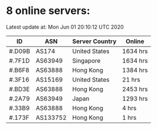 # 8 online servers:

Latest update at: Mon Jun 01 20:10:12 UTC 2020

| ID | ASN | Server Country | Online |
| -- | --- | -------------- | ------ |
| #.D09B | AS174 | United States | 1634 hrs |
| #.7F1D | AS63949 | Singapore | 1634 hrs |
| #.B6F8 | AS63888 | Hong Kong | 1384 hrs |
| #.3F16 | AS15169 | United States | 21 hrs |
| #.BD3E | AS63888 | Hong Kong | 2453 hrs |
| #.2A79 | AS63949 | Japan | 1293 hrs |
| #.33B9 | AS63888 | Hong Kong | 4 hrs |
| #.173F | AS133752 | Hong Kong | 1 hrs |

